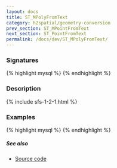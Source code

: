 ```yaml
---
layout: docs
title: ST_MPolyFromText
category: h2spatial/geometry-conversion
prev_section: ST_MPointFromText
next_section: ST_PointFromText
permalink: /docs/dev/ST_MPolyFromText/
---
```


### Signatures

{% highlight mysql %}
{% endhighlight %}

### Description



{% include sfs-1-2-1.html %}

### Examples

{% highlight mysql %}
{% endhighlight %}

##### See also

* [Source code](https://github.com/irstv/H2GIS/blob/master/h2spatial/src/main/java/org/h2gis/h2spatial/internal/function/spatial/convert/ST_MPolyFromText.java)
